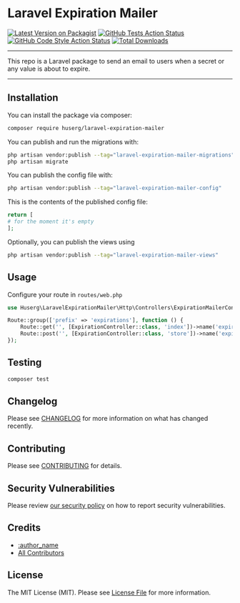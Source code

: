 # Laravel Expiration Mailer

[![Latest Version on Packagist](https://img.shields.io/packagist/v/:vendor_slug/:package_slug.svg?style=flat-square)](https://packagist.org/packages/:vendor_slug/:package_slug)
[![GitHub Tests Action Status](https://img.shields.io/github/actions/workflow/status/:vendor_slug/:package_slug/run-tests.yml?branch=main&label=tests&style=flat-square)](https://github.com/:vendor_slug/:package_slug/actions?query=workflow%3Arun-tests+branch%3Amain)
[![GitHub Code Style Action Status](https://img.shields.io/github/actions/workflow/status/:vendor_slug/:package_slug/fix-php-code-style-issues.yml?branch=main&label=code%20style&style=flat-square)](https://github.com/:vendor_slug/:package_slug/actions?query=workflow%3A"Fix+PHP+code+style+issues"+branch%3Amain)
[![Total Downloads](https://img.shields.io/packagist/dt/:vendor_slug/:package_slug.svg?style=flat-square)](https://packagist.org/packages/:vendor_slug/:package_slug)

---

This repo is a Laravel package to send an email to users when a secret or any value is about to expire.

---

## Installation

You can install the package via composer:

```bash
composer require huserg/laravel-expiration-mailer
```

You can publish and run the migrations with:

```bash
php artisan vendor:publish --tag="laravel-expiration-mailer-migrations"
php artisan migrate
```

You can publish the config file with:

```bash
php artisan vendor:publish --tag="laravel-expiration-mailer-config"
```

This is the contents of the published config file:

```php
return [
# for the moment it's empty
];
```

Optionally, you can publish the views using

```bash
php artisan vendor:publish --tag="laravel-expiration-mailer-views"
```

## Usage

Configure your route in `routes/web.php`
```php
use Huserg\LaravelExpirationMailer\Http\Controllers\ExpirationMailerController;

Route::group(['prefix' => 'expirations'], function () {
    Route::get('', [ExpirationController::class, 'index'])->name('expiration.index');
    Route::post('', [ExpirationController::class, 'store'])->name('expiration.store');
});
```

## Testing

```bash
composer test
```

## Changelog

Please see [CHANGELOG](CHANGELOG.md) for more information on what has changed recently.

## Contributing

Please see [CONTRIBUTING](CONTRIBUTING.md) for details.

## Security Vulnerabilities

Please review [our security policy](../../security/policy) on how to report security vulnerabilities.

## Credits

- [:author_name](https://github.com/:author_username)
- [All Contributors](../../contributors)

## License

The MIT License (MIT). Please see [License File](LICENSE.md) for more information.
